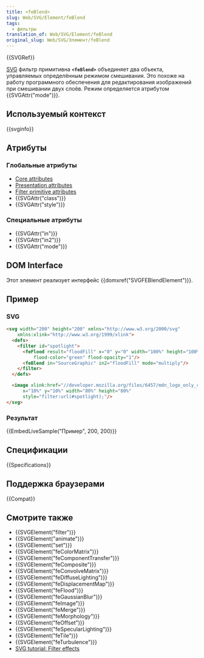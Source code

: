 ```yaml
---
title: <feBlend>
slug: Web/SVG/Element/feBlend
tags:
  - фильтры
translation_of: Web/SVG/Element/feBlend
original_slug: Web/SVG/Элемент/feBlend
---
```


{{SVGRef}}

[SVG](/ru/docs/Web/SVG) фильтр примитивна **`<feBlend>`** объединяет два объекта, управляемых определённым режимом смешивания. Это похоже на работу программного обеспечения для редактирования изображений при смешивании двух слоёв. Режим определяется атрибутом {{SVGAttr("mode")}}.

## Используемый контекст

{{svginfo}}

## Атрибуты

### Глобальные атрибуты

- [Core attributes](/ru/docs/Web/SVG/Attribute#Core_attributes)
- [Presentation attributes](/ru/docs/Web/SVG/Attribute#Presentation_attributes)
- [Filter primitive attributes](/ru/docs/Web/SVG/Attribute#Filter_primitive_attributes)
- {{SVGAttr("class")}}
- {{SVGAttr("style")}}

### Специальные атрибуты

- {{SVGAttr("in")}}
- {{SVGAttr("in2")}}
- {{SVGAttr("mode")}}

## DOM Interface

Этот элемент реализует интерфейс {{domxref("SVGFEBlendElement")}}.

## Пример

### SVG

```html
<svg width="200" height="200" xmlns="http://www.w3.org/2000/svg"
    xmlns:xlink="http://www.w3.org/1999/xlink">
  <defs>
    <filter id="spotlight">
      <feFlood result="floodFill" x="0" y="0" width="100%" height="100%"
          flood-color="green" flood-opacity="1"/>
      <feBlend in="SourceGraphic" in2="floodFill" mode="multiply"/>
    </filter>
  </defs>

  <image xlink:href="//developer.mozilla.org/files/6457/mdn_logo_only_color.png"
      x="10%" y="10%" width="80%" height="80%"
      style="filter:url(#spotlight);"/>
</svg>
```

### Результат

{{EmbedLiveSample("Пример", 200, 200)}}

## Спецификации

{{Specifications}}

## Поддержка браузерами

{{Compat}}

## Смотрите также

- {{SVGElement("filter")}}
- {{SVGElement("animate")}}
- {{SVGElement("set")}}
- {{SVGElement("feColorMatrix")}}
- {{SVGElement("feComponentTransfer")}}
- {{SVGElement("feComposite")}}
- {{SVGElement("feConvolveMatrix")}}
- {{SVGElement("feDiffuseLighting")}}
- {{SVGElement("feDisplacementMap")}}
- {{SVGElement("feFlood")}}
- {{SVGElement("feGaussianBlur")}}
- {{SVGElement("feImage")}}
- {{SVGElement("feMerge")}}
- {{SVGElement("feMorphology")}}
- {{SVGElement("feOffset")}}
- {{SVGElement("feSpecularLighting")}}
- {{SVGElement("feTile")}}
- {{SVGElement("feTurbulence")}}
- [SVG tutorial: Filter effects](/ru/docs/Web/SVG/Tutorial/Filter_effects)
